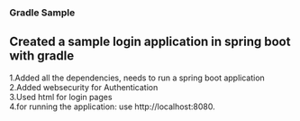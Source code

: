 ### Gradle Sample 
## Created a sample login application in spring boot with gradle
1.Added all the dependencies, needs to run a spring boot application
<br>2.Added websecurity for Authentication
<br>3.Used html for login pages
<br>4.for running the application: use http://localhost:8080.
